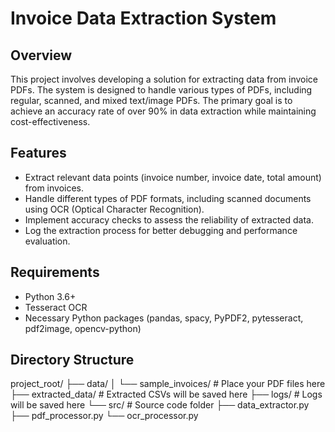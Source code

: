 # Invoice Data Extraction System

## Overview

This project involves developing a solution for extracting data from invoice PDFs. The system is designed to handle various types of PDFs, including regular, scanned, and mixed text/image PDFs. The primary goal is to achieve an accuracy rate of over 90% in data extraction while maintaining cost-effectiveness.

## Features

- Extract relevant data points (invoice number, invoice date, total amount) from invoices.
- Handle different types of PDF formats, including scanned documents using OCR (Optical Character Recognition).
- Implement accuracy checks to assess the reliability of extracted data.
- Log the extraction process for better debugging and performance evaluation.

## Requirements

- Python 3.6+
- Tesseract OCR
- Necessary Python packages (pandas, spacy, PyPDF2, pytesseract, pdf2image, opencv-python)

## Directory Structure
project_root/ ├── data/ │ └── sample_invoices/ # Place your PDF files here ├── extracted_data/ # Extracted CSVs will be saved here ├── logs/ # Logs will be saved here └── src/ # Source code folder ├── data_extractor.py ├── pdf_processor.py └── ocr_processor.py
